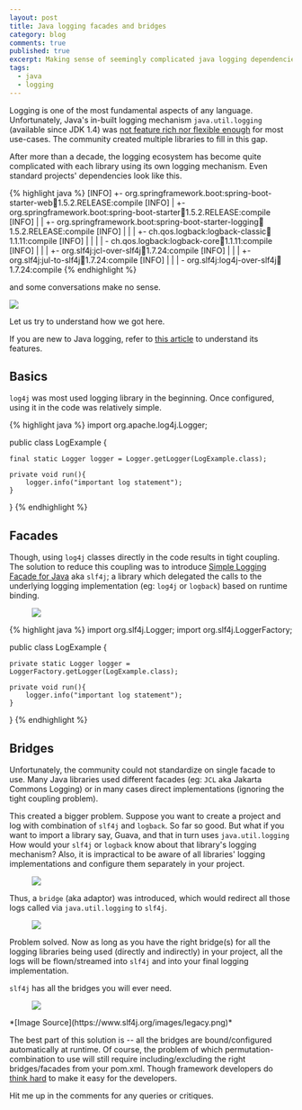 ```yaml
---
layout: post
title: Java logging facades and bridges
category: blog
comments: true
published: true
excerpt: Making sense of seemingly complicated java logging dependencies
tags: 
  - java
  - logging
---
```


Logging is one of the most fundamental aspects of any language.
Unfortunately, Java's in-built logging mechanism ```java.util.logging``` (available since JDK 1.4) was [not feature rich nor flexible enough](https://stackoverflow.com/a/11360517/3494368) for most use-cases.
The community created multiple libraries to fill in this gap.

After more than a decade, the logging ecosystem has become quite complicated with each library using its own logging mechanism. Even standard projects' dependencies look like this.

{% highlight java %}
[INFO] +- org.springframework.boot:spring-boot-starter-web:jar:1.5.2.RELEASE:compile
[INFO] |  +- org.springframework.boot:spring-boot-starter:jar:1.5.2.RELEASE:compile
[INFO] |  |  +- org.springframework.boot:spring-boot-starter-logging:jar:1.5.2.RELEASE:compile
[INFO] |  |  |  +- ch.qos.logback:logback-classic:jar:1.1.11:compile
[INFO] |  |  |  |  \- ch.qos.logback:logback-core:jar:1.1.11:compile
[INFO] |  |  |  +- org.slf4j:jcl-over-slf4j:jar:1.7.24:compile
[INFO] |  |  |  +- org.slf4j:jul-to-slf4j:jar:1.7.24:compile
[INFO] |  |  |  \- org.slf4j:log4j-over-slf4j:jar:1.7.24:compile
{% endhighlight %}

and some conversations make no sense.

<figure style="max-width: 600px; margin-left: auto; margin-right: auto">
    <a href="{{ site.url }}/images/blog/logging/spring-logging.png"><img src="{{ site.url }}/images/blog/logging/spring-logging.png"></a>
</figure>


Let us try to understand how we got here.

If you are new to Java logging, refer to [this article](https://www.loggly.com/ultimate-guide/java-logging-basics/)
to understand its features.

## Basics

```log4j``` was most used logging library in the beginning.
Once configured, using it in the code was relatively simple.

{% highlight java %}
import org.apache.log4j.Logger;

public class LogExample {

    final static Logger logger = Logger.getLogger(LogExample.class);

    private void run(){
        logger.info("important log statement");
    }
}
{% endhighlight %}

## Facades

Though, using ```log4j``` classes directly in the code results in tight coupling.
The solution to reduce this coupling was to introduce [Simple Logging Facade for Java](https://en.wikipedia.org/wiki/SLF4J) aka ```slf4j```;
a library which delegated the calls to the underlying logging implementation (eg: ```log4j``` or ```logback```) based on runtime binding.

<figure>
    <a href="{{ site.url }}/images/blog/logging/slf4j.png"><img src="{{ site.url }}/images/blog/logging/slf4j.png"></a>
</figure>

{% highlight java %}
import org.slf4j.Logger;
import org.slf4j.LoggerFactory;

public class LogExample {

    private static Logger logger = LoggerFactory.getLogger(LogExample.class);

    private void run(){
        logger.info("important log statement");
    }
}
{% endhighlight %}


## Bridges

Unfortunately, the community could not standardize on single facade to use.
Many Java libraries used different facades (eg: ```JCL``` aka Jakarta Commons Logging) or in many cases direct implementations (ignoring the tight coupling problem).

This created a bigger problem.
Suppose you want to create a project and log with combination of ```slf4j``` and ```logback```.
So far so good.
But what if you want to import a library say, Guava, and that in turn uses ```java.util.logging```
How would your ```slf4j``` or ```logback``` know about that library's logging mechanism?
Also, it is impractical to be aware of all libraries' logging implementations and configure them separately in your project.

<figure>
    <a href="{{ site.url }}/images/blog/logging/logging_bridge_problem.png"><img src="{{ site.url }}/images/blog/logging/logging_bridge_problem.png"></a>
</figure>

Thus, a ```bridge``` (aka adaptor) was introduced, which would redirect all those logs called via ```java.util.logging``` to ```slf4j```.

<figure>
    <a href="{{ site.url }}/images/blog/logging/logging_bridge_solution.png"><img src="{{ site.url }}/images/blog/logging/logging_bridge_solution.png"></a>
</figure>

Problem solved. Now as long as you have the right bridge(s) for all the logging libraries
being used (directly and indirectly) in your project, all the logs will be flown/streamed
into ```slf4j``` and into your final logging implementation.

```slf4j``` has all the bridges you will ever need.

<figure>
    <a href="{{ site.url }}/images/blog/logging/slf4j_bridges.png"><img src="{{ site.url }}/images/blog/logging/slf4j_bridges.png"></a>
</figure>
*[Image Source](https://www.slf4j.org/images/legacy.png)*

The best part of this solution is -- all the bridges are bound/configured automatically at runtime.
Of course, the problem of which permutation-combination to use will still require including/excluding the right bridges/facades from your pom.xml. Though framework developers do [think hard](https://jira.spring.io/browse/SPR-14512) to make it easy for the developers.

Hit me up in the comments for any queries or critiques.